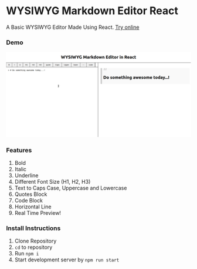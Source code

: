 # WYSIWYG Markdown Editor React

A Basic WYSIWYG Editor Made Using React. [Try online](https://shindesharad71.github.io/WYSIWYG-Markdown-Editor-React/)

### Demo

![Demo](https://github.com/shindesharad71/WYSIWYG-Markdown-Editor-React/blob/master/demo.gif?raw=true 'Demo')

### Features

1. Bold
2. Italic
3. Underline
4. Different Font Size (H1, H2, H3)
5. Text to Caps Case, Uppercase and Lowercase
6. Quotes Block
7. Code Block
8. Horizontal Line
9. Real Time Preview!

### Install Instructions

1. Clone Repository
2. `cd` to repository
3. Run `npm i`
4. Start development server by `npm run start`
